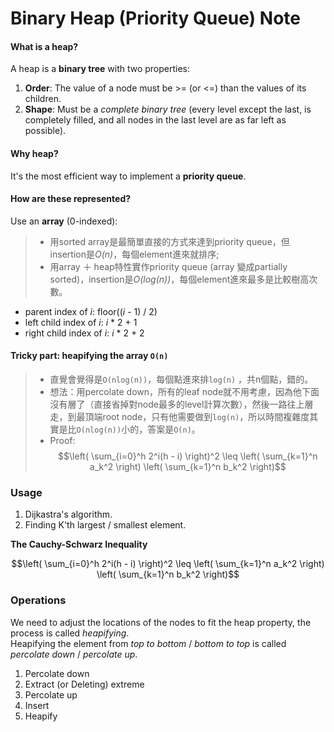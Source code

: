 # Binary Heap (Priority Queue) Note
####    What is a heap?
A heap is a **binary tree** with two properties:
1. **Order**: The value of a node must be >= (or <=) than the values of its children.
2. **Shape**: Must be a *complete binary tree* (every level except the last, is completely filled, and all nodes in the last level are as far left as possible).

####    Why heap?
It's the most efficient way to implement a **priority queue**.

####    How are these represented?
Use an **array** (0-indexed):
> - 用sorted array是最簡單直接的方式來達到priority queue，但insertion是*O(n)*，每個element進來就排序;
> - 用array ＋ heap特性實作priority queue (array 變成partially sorted)，insertion是*O(log(n))*，每個element進來最多是比較樹高次數。
- parent index of *i*: floor((*i* - 1) / 2)
- left child index of *i*: *i* * 2 + 1
- right child index of *i*: *i* * 2 + 2

####    Tricky part: heapifying the array ``O(n)``
> - 直覺會覺得是``O(nlog(n))``，每個點進來排``log(n)`` ，共n個點，錯的。
> - 想法：用percolate down，所有的leaf node就不用考慮，因為他下面沒有層了（直接省掉對node最多的level計算次數），然後一路往上層走，到最頂端root node，只有他需要做到``log(n)``，所以時間複雜度其實是比``O(nlog(n))``小的，答案是``O(n)``。
> - Proof: $$\left( \sum_{i=0}^h 2^i(h - i) \right)^2 \leq \left( \sum_{k=1}^n a_k^2 \right) \left( \sum_{k=1}^n b_k^2 \right)$$
###  Usage
1.  Dijkastra's algorithm.
2.  Finding K'th largest / smallest element.

**The Cauchy-Schwarz Inequality**

$$\left( \sum_{i=0}^h 2^i(h - i) \right)^2 \leq \left( \sum_{k=1}^n a_k^2 \right) \left( \sum_{k=1}^n b_k^2 \right)$$

###  Operations
We need to adjust the locations of the nodes to fit the heap property, the process is called *heapifying*. \
Heapifying the element from *top to bottom* / *bottom to top* is called *percolate down* / *percolate up*.
1. Percolate down
2. Extract (or Deleting) extreme
3. Percolate up
4. Insert
5. Heapify